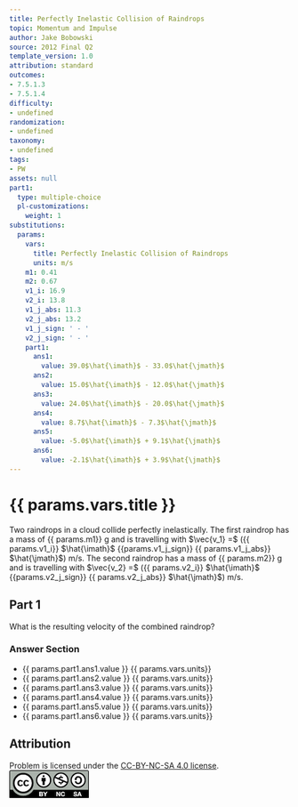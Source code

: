 ```yaml
---
title: Perfectly Inelastic Collision of Raindrops
topic: Momentum and Impulse
author: Jake Bobowski
source: 2012 Final Q2
template_version: 1.0
attribution: standard
outcomes:
- 7.5.1.3
- 7.5.1.4
difficulty:
- undefined
randomization:
- undefined
taxonomy:
- undefined
tags:
- PW
assets: null
part1:
  type: multiple-choice
  pl-customizations:
    weight: 1
substitutions:
  params:
    vars:
      title: Perfectly Inelastic Collision of Raindrops
      units: m/s
    m1: 0.41
    m2: 0.67
    v1_i: 16.9
    v2_i: 13.8
    v1_j_abs: 11.3
    v2_j_abs: 13.2
    v1_j_sign: ' - '
    v2_j_sign: ' - '
    part1:
      ans1:
        value: 39.0$\hat{\imath}$ - 33.0$\hat{\jmath}$
      ans2:
        value: 15.0$\hat{\imath}$ - 12.0$\hat{\jmath}$
      ans3:
        value: 24.0$\hat{\imath}$ - 20.0$\hat{\jmath}$
      ans4:
        value: 8.7$\hat{\imath}$ - 7.3$\hat{\jmath}$
      ans5:
        value: -5.0$\hat{\imath}$ + 9.1$\hat{\jmath}$
      ans6:
        value: -2.1$\hat{\imath}$ + 3.9$\hat{\jmath}$
---
```

# {{ params.vars.title }}
Two raindrops in a cloud collide perfectly inelastically. The first raindrop has a mass of {{ params.m1}} g and is travelling with $\vec{v_1} =$ ({{ params.v1_i}} $\hat{\imath}$ {{params.v1_j_sign}} {{ params.v1_j_abs}} $\hat{\jmath}$) m/s.
The second raindrop has a mass of {{ params.m2}} g and is travelling with $\vec{v_2} =$ ({{ params.v2_i}} $\hat{\imath}$ {{params.v2_j_sign}} {{ params.v2_j_abs}} $\hat{\jmath}$) m/s.
## Part 1

What is the resulting velocity of the combined raindrop?

### Answer Section

- {{ params.part1.ans1.value }} {{ params.vars.units}}
- {{ params.part1.ans2.value }} {{ params.vars.units}}
- {{ params.part1.ans3.value }} {{ params.vars.units}}
- {{ params.part1.ans4.value }} {{ params.vars.units}}
- {{ params.part1.ans5.value }} {{ params.vars.units}}
- {{ params.part1.ans6.value }} {{ params.vars.units}}

## Attribution

Problem is licensed under the [CC-BY-NC-SA 4.0 license](https://creativecommons.org/licenses/by-nc-sa/4.0/).<br> ![The Creative Commons 4.0 license requiring attribution-BY, non-commercial-NC, and share-alike-SA license.](https://raw.githubusercontent.com/firasm/bits/master/by-nc-sa.png)